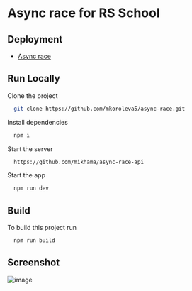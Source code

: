 # Async race for RS School

## Deployment  

- [Async race](https://mkoroleva5-async-race.netlify.app/)

## Run Locally

Clone the project

```bash
  git clone https://github.com/mkoroleva5/async-race.git
```

Install dependencies

```bash
  npm i
```

Start the server

```bash
  https://github.com/mikhama/async-race-api
```

Start the app 
```bash
  npm run dev
```

## Build

To build this project run

```bash
  npm run build
```

## Screenshot
  
![image](https://user-images.githubusercontent.com/105849327/214177342-bac405d2-7c51-465f-a4d9-142dc63cff02.png)
  

